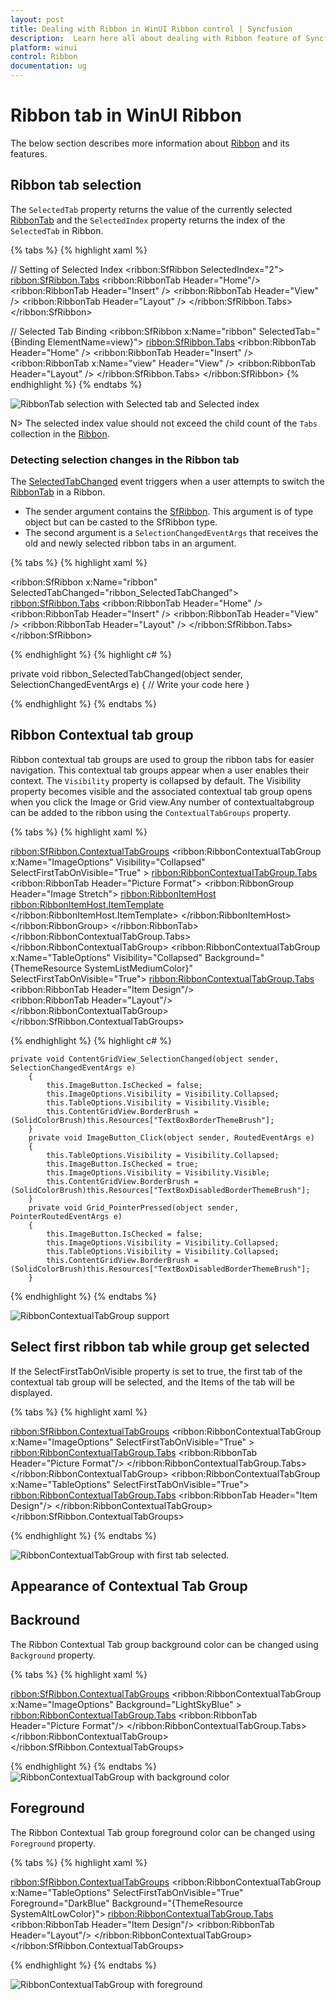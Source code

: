 ```yaml
---
layout: post
title: Dealing with Ribbon in WinUI Ribbon control | Syncfusion
description:  Learn here all about dealing with Ribbon feature of Syncfusion WinUI Ribbon(sfRibbon) control and more.
platform: winui
control: Ribbon
documentation: ug
---
```


# Ribbon tab in WinUI Ribbon

The below section describes more information about [Ribbon](https://help.syncfusion.com/cr/winui/Syncfusion.UI.Xaml.Ribbon.SfRibbon.html) and its features.

## Ribbon tab selection

The `SelectedTab` property returns the value of the currently selected [RibbonTab](https://help.syncfusion.com/cr/winui/Syncfusion.UI.Xaml.Ribbon.RibbonTab.html) and the `SelectedIndex` property returns the index of the `SelectedTab` in Ribbon.

{% tabs %}
{% highlight xaml %}

// Setting of Selected Index
<ribbon:SfRibbon SelectedIndex="2">
    <ribbon:SfRibbon.Tabs>
        <ribbon:RibbonTab Header="Home"/>
        <ribbon:RibbonTab Header="Insert" />
        <ribbon:RibbonTab Header="View" />
        <ribbon:RibbonTab Header="Layout" />
    </ribbon:SfRibbon.Tabs>
</ribbon:SfRibbon>

// Selected Tab Binding
<ribbon:SfRibbon x:Name="ribbon"
                         SelectedTab="{Binding ElementName=view}">
    <ribbon:SfRibbon.Tabs>
        <ribbon:RibbonTab Header="Home" />
            <ribbon:RibbonTab Header="Insert" />
            <ribbon:RibbonTab x:Name="view" Header="View" />
        <ribbon:RibbonTab Header="Layout" />
    </ribbon:SfRibbon.Tabs>
</ribbon:SfRibbon>
{% endhighlight %} 
{% endtabs %}

![RibbonTab selection with Selected tab and Selected index](Dealing-With-Ribbon-imgaes/ribbon-tab-selection-by-index-and-selected-tab-binding.png)

N> The selected index value should not exceed the child count of the `Tabs` collection in the [Ribbon](https://help.syncfusion.com/cr/winui/Syncfusion.UI.Xaml.Ribbon.SfRibbon.html).

### Detecting selection changes in the Ribbon tab

The [SelectedTabChanged](https://help.syncfusion.com/cr/winui/Syncfusion.UI.Xaml.Ribbon.SfRibbon.html#Syncfusion_UI_Xaml_Ribbon_SfRibbon_SelectedTabChanged) event triggers when a user attempts to switch the [RibbonTab](https://help.syncfusion.com/cr/winui/Syncfusion.UI.Xaml.Ribbon.RibbonTab.html) in a Ribbon.

* The sender argument contains the [SfRibbon](https://help.syncfusion.com/cr/winui/Syncfusion.UI.Xaml.Ribbon.SfRibbon.html). This argument is of type object but can be casted to the SfRibbon type.
* The second argument is a `SelectionChangedEventArgs` that receives the old and newly selected ribbon tabs in an argument.

{% tabs %}
{% highlight xaml %}

<ribbon:SfRibbon x:Name="ribbon"
                 SelectedTabChanged="ribbon_SelectedTabChanged">
    <ribbon:SfRibbon.Tabs>
        <ribbon:RibbonTab Header="Home" />
        <ribbon:RibbonTab Header="Insert" />
        <ribbon:RibbonTab Header="View" />
        <ribbon:RibbonTab Header="Layout" />
    </ribbon:SfRibbon.Tabs>
</ribbon:SfRibbon>

{% endhighlight %} 
{% highlight c# %}

private void ribbon_SelectedTabChanged(object sender, SelectionChangedEventArgs e)
{
    // Write your code here
}

{% endhighlight %} 
{% endtabs %}

##  Ribbon Contextual tab group

Ribbon contextual tab groups are used to group the ribbon tabs for easier navigation. This contextual tab groups appear when a user enables their context. 
The `Visibility` property is collapsed by default. The Visibility property becomes visible and the associated contextual tab group opens when you click the Image or Grid view.Any number of 
contextualtabgroup can be added to the ribbon using the `ContextualTabGroups` property.

{% tabs %}
{% highlight xaml %}

<ribbon:SfRibbon.ContextualTabGroups>
        <ribbon:RibbonContextualTabGroup x:Name="ImageOptions"
                                Visibility="Collapsed" 
                                SelectFirstTabOnVisible="True" >
            <ribbon:RibbonContextualTabGroup.Tabs>
                <ribbon:RibbonTab Header="Picture Format">
                    <ribbon:RibbonGroup Header="Image Stretch">
                        <ribbon:RibbonItemHost>
                            <ribbon:RibbonItemHost.ItemTemplate>
                                <DataTemplate>
                                    <Grid>
                                        <RadioButton x:Name="StretchNone" 
                                                                Grid.Row="0"
                                                                Grid.Column="0"
                                                                Content="None"
                                                                IsChecked="True"
                                                               GroupName="ImageStretch"/>
                                    </Grid>
                                </DataTemplate>
                            </ribbon:RibbonItemHost.ItemTemplate>
                        </ribbon:RibbonItemHost>
                    </ribbon:RibbonGroup>
                </ribbon:RibbonTab>
            </ribbon:RibbonContextualTabGroup.Tabs>
        </ribbon:RibbonContextualTabGroup>
        <ribbon:RibbonContextualTabGroup x:Name="TableOptions"
                                Visibility="Collapsed"
                                Background="{ThemeResource SystemListMediumColor}"
                                SelectFirstTabOnVisible="True">
            <ribbon:RibbonContextualTabGroup.Tabs>
                <ribbon:RibbonTab Header="Item Design"/>    
                <ribbon:RibbonTab Header="Layout"/>
        </ribbon:RibbonContextualTabGroup>
    </ribbon:SfRibbon.ContextualTabGroups>

{% endhighlight %} 
{% highlight c# %}

    private void ContentGridView_SelectionChanged(object sender,                 SelectionChangedEventArgs e)
        {
            this.ImageButton.IsChecked = false;
            this.ImageOptions.Visibility = Visibility.Collapsed;
            this.TableOptions.Visibility = Visibility.Visible;
            this.ContentGridView.BorderBrush = (SolidColorBrush)this.Resources["TextBoxBorderThemeBrush"];
        }
        private void ImageButton_Click(object sender, RoutedEventArgs e)
        {
            this.TableOptions.Visibility = Visibility.Collapsed;
            this.ImageButton.IsChecked = true;
            this.ImageOptions.Visibility = Visibility.Visible;
            this.ContentGridView.BorderBrush = (SolidColorBrush)this.Resources["TextBoxDisabledBorderThemeBrush"];
        }
        private void Grid_PointerPressed(object sender, PointerRoutedEventArgs e)
        {
            this.ImageButton.IsChecked = false;
            this.ImageOptions.Visibility = Visibility.Collapsed;
            this.TableOptions.Visibility = Visibility.Collapsed;
            this.ContentGridView.BorderBrush = (SolidColorBrush)this.Resources["TextBoxDisabledBorderThemeBrush"];
        }
        
{% endhighlight %} 
{% endtabs %}

![RibbonContextualTabGroup support](Dealing-With-Ribbon-imgaes/ribbon-contextual-tab-group.gif)

##  Select first ribbon tab while group get selected

If the SelectFirstTabOnVisible property is set to true, the first tab of the contextual tab group will be selected, and the Items of the tab will be displayed.

{% tabs %}
{% highlight xaml %}

   <ribbon:SfRibbon.ContextualTabGroups>
        <ribbon:RibbonContextualTabGroup x:Name="ImageOptions"
                                SelectFirstTabOnVisible="True" >
            <ribbon:RibbonContextualTabGroup.Tabs>
                <ribbon:RibbonTab Header="Picture Format"/>
            </ribbon:RibbonContextualTabGroup.Tabs>
        </ribbon:RibbonContextualTabGroup>
        <ribbon:RibbonContextualTabGroup x:Name="TableOptions"
                                SelectFirstTabOnVisible="True">
            <ribbon:RibbonContextualTabGroup.Tabs>
                <ribbon:RibbonTab Header="Item Design"/>
        </ribbon:RibbonContextualTabGroup>
    </ribbon:SfRibbon.ContextualTabGroups>

{% endhighlight %} 
{% endtabs %}

![RibbonContextualTabGroup with first tab selected.](Dealing-With-Ribbon-imgaes/contexual-tab-group-select-first-tab-on-visible.png)

## Appearance of Contextual Tab Group

## Backround
The Ribbon Contextual Tab group background color can be changed using `Background` property.

{% tabs %}
{% highlight xaml %}

   <ribbon:SfRibbon.ContextualTabGroups>
        <ribbon:RibbonContextualTabGroup x:Name="ImageOptions"
                                        Background="LightSkyBlue" >
            <ribbon:RibbonContextualTabGroup.Tabs>
                <ribbon:RibbonTab Header="Picture Format"/>
            </ribbon:RibbonContextualTabGroup.Tabs>
        </ribbon:RibbonContextualTabGroup>
    </ribbon:SfRibbon.ContextualTabGroups>

{% endhighlight %} 
{% endtabs %}
![RibbonContextualTabGroup with background color](Dealing-With-Ribbon-imgaes/contextual-tab-group-background.png)
## Foreground
The Ribbon Contextual Tab group foreground color can be changed using `Foreground` property.

{% tabs %}
{% highlight xaml %}

   <ribbon:SfRibbon.ContextualTabGroups>
        <ribbon:RibbonContextualTabGroup x:Name="TableOptions"
                                SelectFirstTabOnVisible="True" Foreground="DarkBlue"
                                Background="{ThemeResource SystemAltLowColor}">
            <ribbon:RibbonContextualTabGroup.Tabs>
                <ribbon:RibbonTab Header="Item Design"/>
                 <ribbon:RibbonTab Header="Layout"/>
        </ribbon:RibbonContextualTabGroup>
    </ribbon:SfRibbon.ContextualTabGroups>

{% endhighlight %} 
{% endtabs %}

![RibbonContextualTabGroup with foreground](Dealing-With-Ribbon-imgaes/contextual-tab-group-foreground.png)



